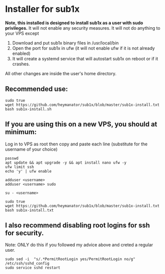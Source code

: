 # Installer for sub1x

**Note, this installed is designed to install sub1x as a user with sudo privileges.**
It will not enable any security measures.
It will not do anything to your VPS except
1. Download and put sub1x binary files in /usr/local/bin
2. Open the port for sub1x in ufw (it will not enable ufw if it is not already enabled)
3. It will create a systemd service that will autostart sub1x on reboot or if it crashes.

All other changes are inside the user's home directory.

## Recommended use:
```
sudo true
wget https://github.com/heymanator/sub1x/blob/master/sub1x-install.txt
bash sub1x-install.sh
```

## If you are using this on a new VPS, you should at minimum:
Log in to VPS as root 
then copy and paste each line
(substitute <username> for the username of your choice)

```
passwd
apt update && apt upgrade -y && apt install nano ufw -y
ufw limit ssh
echo 'y' | ufw enable

adduser <username>
adduser <username> sudo

su - <username>

sudo true
wget https://github.com/heymanator/sub1x/blob/master/sub1x-install.txt
bash sub1x-install.txt
```

## I also recommend disabling root logins for ssh for security.
Note: ONLY do this if you followed my advice above and creted a regular user.
```
sudo sed -i  "s/.*PermitRootLogin yes/PermitRootLogin no/g" /etc/ssh/sshd_config
sudo service sshd restart
```
